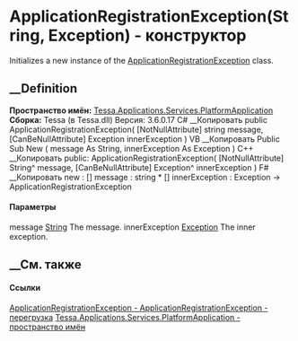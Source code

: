 # ApplicationRegistrationException(String, Exception) - конструктор
Initializes a new instance of the
[ApplicationRegistrationException](T_Tessa_Applications_Services_PlatformApplication_ApplicationRegistrationException.htm)
class.
## __Definition
 **Пространство имён:**
[Tessa.Applications.Services.PlatformApplication](N_Tessa_Applications_Services_PlatformApplication.htm)  
 **Сборка:** Tessa (в Tessa.dll) Версия: 3.6.0.17
C# __Копировать
     public ApplicationRegistrationException(
    	[NotNullAttribute] string message,
    	[CanBeNullAttribute] Exception innerException
    )
VB __Копировать
     Public Sub New ( 
    	<NotNullAttribute> message As String,
    	<CanBeNullAttribute> innerException As Exception
    )
C++ __Копировать
     public:
    ApplicationRegistrationException(
    	[NotNullAttribute] String^ message, 
    	[CanBeNullAttribute] Exception^ innerException
    )
F# __Копировать
     new : 
            [<NotNullAttribute>] message : string * 
            [<CanBeNullAttribute>] innerException : Exception -> ApplicationRegistrationException
#### Параметры
message [String](https://learn.microsoft.com/dotnet/api/system.string)
     The message. 
innerException
[Exception](https://learn.microsoft.com/dotnet/api/system.exception)
     The inner exception. 
## __См. также
#### Ссылки
[ApplicationRegistrationException -
](T_Tessa_Applications_Services_PlatformApplication_ApplicationRegistrationException.htm)
[ApplicationRegistrationException -
перегрузка](Overload_Tessa_Applications_Services_PlatformApplication_ApplicationRegistrationException__ctor.htm)
[Tessa.Applications.Services.PlatformApplication - пространство
имён](N_Tessa_Applications_Services_PlatformApplication.htm)
